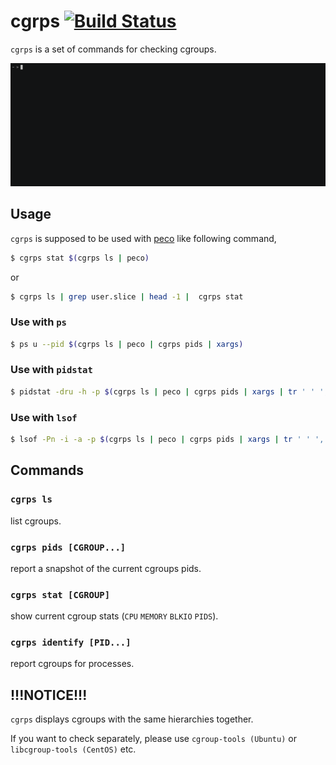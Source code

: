 # cgrps [![Build Status](https://travis-ci.org/k1LoW/cgrps.svg?branch=master)](https://travis-ci.org/k1LoW/cgrps)

`cgrps` is a set of commands for checking cgroups.

![cgrps.gif](cgrps.gif)

## Usage

`cgrps` is supposed to be used with [peco](https://github.com/peco/peco) like following command,

```sh
$ cgrps stat $(cgrps ls | peco)
```

or

```sh
$ cgrps ls | grep user.slice | head -1 |  cgrps stat
```

### Use with `ps`

```sh
$ ps u --pid $(cgrps ls | peco | cgrps pids | xargs)
```

### Use with `pidstat`

```sh
$ pidstat -dru -h -p $(cgrps ls | peco | cgrps pids | xargs | tr ' ' ',')
```

### Use with `lsof`

```sh
$ lsof -Pn -i -a -p $(cgrps ls | peco | cgrps pids | xargs | tr ' ' ',')
```

## Commands

### `cgrps ls`

list cgroups.

### `cgrps pids [CGROUP...]`

report a snapshot of the current cgroups pids.

### `cgrps stat [CGROUP]`

show current cgroup stats (`CPU` `MEMORY` `BLKIO` `PIDS`).

### `cgrps identify [PID...]`

report cgroups for processes.

## !!!NOTICE!!!

`cgrps` displays cgroups with the same hierarchies together.

If you want to check separately, please use `cgroup-tools (Ubuntu)` or `libcgroup-tools (CentOS)` etc.
